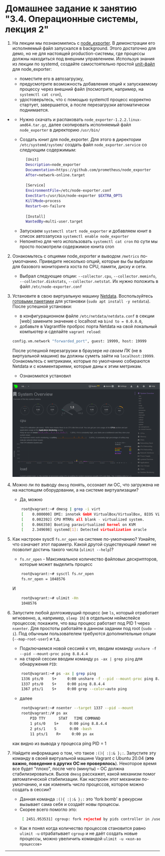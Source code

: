 # Домашнее задание к занятию "3.4. Операционные системы, лекция 2"

1. На лекции мы познакомились с [node_exporter](https://github.com/prometheus/node_exporter/releases). В демонстрации его исполняемый файл запускался в background. Этого достаточно для демо, но не для настоящей production-системы, где процессы должны находиться под внешним управлением. Используя знания из лекции по systemd, создайте самостоятельно простой [unit-файл](https://www.freedesktop.org/software/systemd/man/systemd.service.html) для node_exporter:

    * поместите его в автозагрузку,
    * предусмотрите возможность добавления опций к запускаемому процессу через внешний файл (посмотрите, например, на `systemctl cat cron`),
    * удостоверьтесь, что с помощью systemctl процесс корректно стартует, завершается, а после перезагрузки автоматически поднимается.

-
   + Нужно скачать и распаковать `node_exporter-1.2.2.linux-amd64.tar.gz`, далее скопировать исполняемый файл `node_exporter` в директорию `/usr/bin/`
   
   + Создать юнит для node_exporter. Для этого в директории `/etc/systemd/system/` создать файл `node_exporter.service` со следующим содержимым:
   ```bash
         [Unit]
         Description=node_exporter
         Documentation=https://github.com/prometheus/node_exporter
         After=network-online.target
         
         [Service]
         EnvironmentFile=/etc/node-exporter.conf
         ExecStart=/usr/bin/node-exporter $EXTRA_OPTS
         KillMode=process
         Restart=on-failure
         
         [Install]
         WantedBy=multi-user.target
   ```
   + Запускаем `systemctl start node_exporter` и добавляем юнит в список автозапуска `systemctl enable node_exporter`
   + Непонятно для чего использовать `systemctl cat cron` по сути мы просто посмотрели содержимое юнита cron

2. Ознакомьтесь с опциями node_exporter и выводом `/metrics` по-умолчанию. Приведите несколько опций, которые вы бы выбрали для базового мониторинга хоста по CPU, памяти, диску и сети.
   * Выбрал следующие опции: 
   `--collector.cpu`, `--collector.meminfo`, `--collector.diskstats`, `--collector.netstat`. Их нужно положить в файл `/etc/node-exporter.conf`


3. Установите в свою виртуальную машину [Netdata](https://github.com/netdata/netdata). Воспользуйтесь [готовыми пакетами](https://packagecloud.io/netdata/netdata/install) для установки (`sudo apt install -y netdata`). После успешной установки:
    * в конфигурационном файле `/etc/netdata/netdata.conf` в секции [web] замените значение с localhost на `bind to = 0.0.0.0`,
    * добавьте в Vagrantfile проброс порта Netdata на свой локальный компьютер и сделайте `vagrant reload`:

    ```bash
    config.vm.network "forwarded_port", guest: 19999, host: 19999
    ```

    После успешной перезагрузки в браузере *на своем ПК* (не в виртуальной машине) вы должны суметь зайти на `localhost:19999`. Ознакомьтесь с метриками, которые по умолчанию собираются Netdata и с комментариями, которые даны к этим метрикам.
    * Ознакомился установил
    
    ![image info](./img/net-data.png)

    
4. Можно ли по выводу `dmesg` понять, осознает ли ОС, что загружена не на настоящем оборудовании, а на системе виртуализации?
   * Да, можно
    ```bash
        root@vagrant:~# dmesg | grep -i virt
        [    0.000000] DMI: innotek GmbH VirtualBox/VirtualBox, BIOS VirtualBox 12/01/2006
        [    0.002392] CPU MTRRs all blank - virtualized system.
        [    0.066350] Booting paravirtualized kernel on KVM
        [    2.349698] systemd[1]: Detected virtualization oracle
   ```

5. Как настроен sysctl `fs.nr_open` на системе по-умолчанию? Узнайте, что означает этот параметр. Какой другой существующий лимит не позволит достичь такого числа (`ulimit --help`)?
   * `fs.nr_open` - Максимальное количество файловых дескрипторов, которые может выделить процесс
    ```bash
        root@vagrant:~# sysctl fs.nr_open  
        fs.nr_open = 1048576
    ```
    И
    ```bash
        root@vagrant:~# ulimit -Hn
        1048576
    ```
    

6. Запустите любой долгоживущий процесс (не `ls`, который отработает мгновенно, а, например, `sleep 1h`) в отдельном неймспейсе процессов; покажите, что ваш процесс работает под PID 1 через `nsenter`. Для простоты работайте в данном задании под root (`sudo -i`). Под обычным пользователем требуются дополнительные опции (`--map-root-user`) и т.д.
   * Подключаемся новой сессией к vm, вводим команду `unshare -f --pid --mount-proc ping 8.8.4.4`
   * на старой сессии вводим команду `ps -ax | grep ping` для обнаружения `PID`:
    ```bash 
        root@vagrant:~# ps -ax | grep ping
        1336 pts/0    S+     0:00 unshare -f --pid --mount-proc ping 8.8.4.4
        1337 pts/0    S+     0:00 ping 8.8.4.4
        1367 pts/1    S+     0:00 grep --color=auto ping
   ```
   * далее 
    ```bash 
        root@vagrant:~# nsenter --target 1337 --pid --mount
        root@vagrant:/# ps ax
            PID TTY      STAT   TIME COMMAND
            1 pts/0    S+     0:00 ping 8.8.4.4
            2 pts/1    S      0:00 -bash
            11 pts/1    R+     0:00 ps ax
   ```
   как видно из вывода у процесса ping PID = 1


7. Найдите информацию о том, что такое `:(){ :|:& };:`. Запустите эту команду в своей виртуальной машине Vagrant с Ubuntu 20.04 (**это важно, поведение в других ОС не проверялось**). Некоторое время все будет "плохо", после чего (минуты) – ОС должна стабилизироваться. Вызов `dmesg` расскажет, какой механизм помог автоматической стабилизации. Как настроен этот механизм по-умолчанию, и как изменить число процессов, которое можно создать в сессии?
   * Данная команда `:(){ :|:& };:` это 'fork bomb' в рекурсии вызывает сама себя и создаёт новы процессы.
   * Скорее всего помогло это: 
     ```bash
      [ 2451.953531] cgroup: fork rejected by pids controller in /user.slice/user-0.slice/session-3.scope
     ```
   * Как я понял когда количество процессов становится равно `ulimit -u` отрабатывает `cgroup` и не даёт создать новые процессы, можно увеличить командой `ulimit -u <кол-во процессов>`

---

